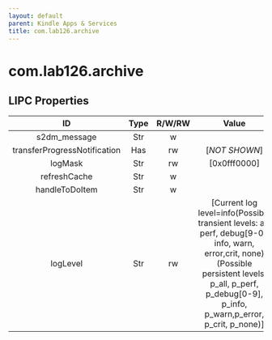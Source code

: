 ```yaml
---
layout: default
parent: Kindle Apps & Services
title: com.lab126.archive
---
```


# com.lab126.archive

## LIPC Properties

| ID                           | Type | R/W/RW | Value                                                                                                                                                                                                     | Description |
|:----------------------------:|:----:|:------:|:---------------------------------------------------------------------------------------------------------------------------------------------------------------------------------------------------------:|:-----------:|
| s2dm_message                 | Str  | w      |                                                                                                                                                                                                           | TODO        |
| transferProgressNotification | Has  | rw     | [*NOT SHOWN*]                                                                                                                                                                                             | TODO        |
| logMask                      | Str  | rw     | [0x0fff0000]                                                                                                                                                                                              | TODO        |
| refreshCache                 | Str  | w      |                                                                                                                                                                                                           | TODO        |
| handleToDoItem               | Str  | w      |                                                                                                                                                                                                           | TODO        |
| logLevel                     | Str  | rw     | [Current log level=info(Possible transient levels: all, perf, debug[9-0], info, warn, error,crit, none)(Possible persistent levels: p_all, p_perf, p_debug[0-9], p_info, p_warn,p_error, p_crit, p_none)] | TODO        |